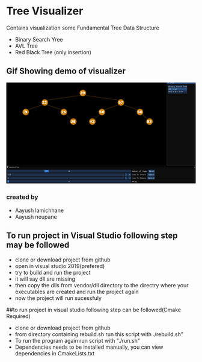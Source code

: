 
# Tree Visualizer
Contains visualization some Fundamental Tree Data Structure

* Binary Search Yree
* AVL Tree
* Red Black Tree (only insertion)


## Gif Showing demo of visualizer
![Gif](https://github.com/AayushNeupane57/TreeVisualizerCPP/blob/master/Avltree.gif)


### created by
* Aayush lamichhane
* Aayush neupane
## To run project in Visual Studio following step may be followed
* clone or download project from github
* open in visual studio 2019(prefered)
* try to build and run the project
* it will say dll are missing
* then copy the dlls from vendor/dll directory to the directry where your executables are created and run the project again
* now the project will run sucessfuly 

##to run project in visual studio following step can be followed(Cmake Required)
* clone or download project from github
* from directory containing rebuild.sh run this script with ./rebuild.sh"
* To run the program again run script with "./run.sh"
* Dependencies needs to be installed manually, you can view dependencies in CmakeLists.txt

